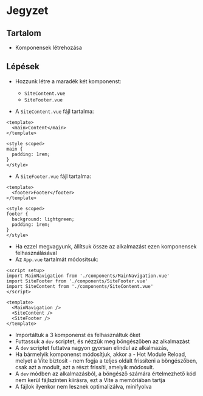 # Jegyzet

## Tartalom

- Komponensek létrehozása

## Lépések

- Hozzunk létre a maradék két komponenst:

  - `SiteContent.vue`
  - `SiteFooter.vue`

- A `SiteContent.vue` fájl tartalma:

```vue
<template>
  <main>Content</main>
</template>

<style scoped>
main {
  padding: 1rem;
}
</style>
```

- A `SiteFooter.vue` fájl tartalma:

```vue
<template>
  <footer>Footer</footer>
</template>

<style scoped>
footer {
  background: lightgreen;
  padding: 1rem;
}
</style>
```

- Ha ezzel megvagyunk, állítsuk össze az alkalmazást ezen komponensek felhasználásával
- Az `App.vue` tartalmát módosítsuk:

```vue
<script setup>
import MainNavigation from './components/MainNavigation.vue'
import SiteFooter from './components/SiteFooter.vue'
import SiteContent from './components/SiteContent.vue'
</script>

<template>
  <MainNavigation />
  <SiteContent />
  <SiteFooter />
</template>
```

- Importáltuk a 3 komponenst és felhasználtuk őket
- Futtassuk a `dev` scriptet, és nézzük meg böngészőben az alkalmazást
- A `dev` scriptet futtatva nagyon gyorsan elindul az alkalmazás,
- Ha bármelyik komponenst módosítjuk, akkor a - Hot Module Reload, melyet a Vite biztosít - nem fogja a teljes oldalt frissíteni a böngészőben, csak azt a modult, azt a részt frissíti, amelyik módosult.
- A `dev` módben az alkalmazásból, a böngésző számára értelmezhető kód nem kerül fájlszinten kiírásra, ezt a Vite a memóriában tartja
- A fájlok ilyenkor nem lesznek optimalizálva, minifyolva
